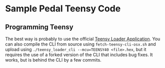 # Sample Pedal Teensy Code

## Programming Teensy

The best way is probably to use the official [Teensy Loader Application](https://www.pjrc.com/teensy/loader.html). You can also compile the CLI from source using `fetch-teensy-cli-osx.sh` and upload using `./teensy_loader_cli --mcu=TEENSY40 <file>.hex`, but it requires the use of a forked version of the CLI that includes bug fixes. It works, but is behind the CLI by a few commits.